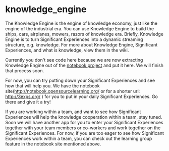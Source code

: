 knowledge_engine
================

The Knowledge Engine is the engine of knowledge economy, just like the engine of the industrial era. You can use Knowledge Engine to build the ships, cars, airplanes, mowers, razors of knowledge era. Briefly, Knowledge Engine is to turn Significant Experiences into a dynamic streaming structure, e.g. knowledge. For more about Knowledge Engine, Significant Experiences, and what is knowledge, view them in the wiki.

Currently you don't see code here because we are now extracting Knowledge Engine out of the [notebook project](https://github.com/beyondliu/osl_notebook) and put it here. We will finish that process soon.

For now, you can try putting down your Significant Experiences and see how that will help you. We have the notebook site(http://notebook.opensourcelearning.org/  or for a shorter url: http://3exps.org/ ) for you to put in your daily Significant Experiences. Go there and give it a try!

If you are working within a team, and want to see how Significant Experiences will help the knowledge cooperation within a team, stay tuned. Soon we will have another app for you to enter your Significant Experiences together with your team members or co-workers and work together on the Significant Experiences. For now, if you are too eager to see how Significant Experiences work within a team, you can check out the learning group feature in the notebook site mentioned above.
  
